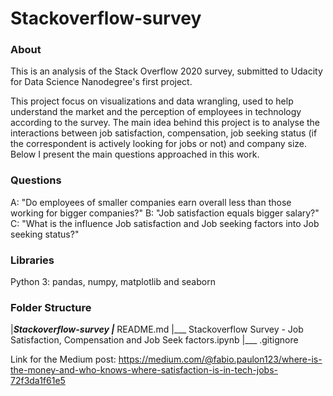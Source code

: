 # Stackoverflow-survey
 
 ### About
 This is an analysis of the Stack Overflow 2020 survey, submitted to Udacity for Data Science Nanodegree's first project.
 
 This project focus on visualizations and data wrangling, used to help understand the market and the perception of employees in technology according to the survey.
 The main idea behind this project is to analyse the interactions between job satisfaction, compensation, job seeking status (if the correspondent is actively looking for jobs or not) and company size.
 Below I present the main questions approached in this work.
 
 
 ### Questions
 
 A: "Do employees of smaller companies earn overall less than those working for bigger companies?"
 B: "Job satisfaction equals bigger salary?"
 C: "What is the influence Job satisfaction and Job seeking factors into Job seeking status?"
 
  
 ### Libraries
 
 Python 3: pandas, numpy, matplotlib and seaborn
 
 ### Folder Structure
 
 |___Stackoverflow-survey
 		|___ README.md
		|___ Stackoverflow Survey - Job Satisfaction, Compensation and Job Seek factors.ipynb
		|___ .gitignore
		
		
 Link for the Medium post: https://medium.com/@fabio.paulon123/where-is-the-money-and-who-knows-where-satisfaction-is-in-tech-jobs-72f3da1f61e5


